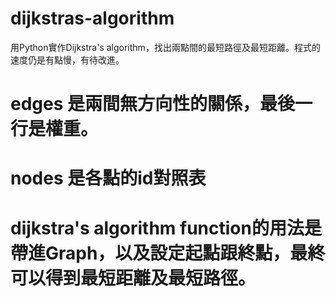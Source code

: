 # dijkstras-algorithm
用Python實作Dijkstra's algorithm，找出兩點間的最短路徑及最短距離。程式的速度仍是有點慢，有待改進。
# edges 是兩間無方向性的關係，最後一行是權重。
# nodes 是各點的id對照表
# dijkstra's algorithm function的用法是帶進Graph，以及設定起點跟終點，最終可以得到最短距離及最短路徑。

